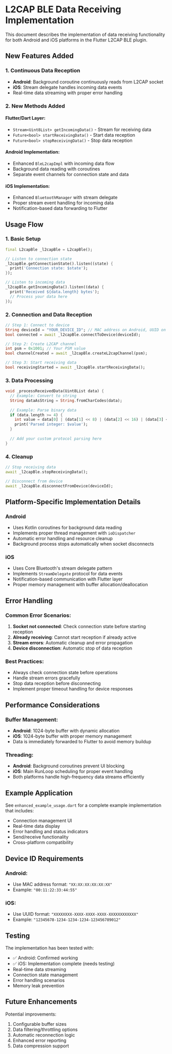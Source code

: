 # L2CAP BLE Data Receiving Implementation

This document describes the implementation of data receiving functionality for both Android and iOS platforms in the Flutter L2CAP BLE plugin.

## New Features Added

### 1. Continuous Data Reception
- **Android**: Background coroutine continuously reads from L2CAP socket
- **iOS**: Stream delegate handles incoming data events
- Real-time data streaming with proper error handling

### 2. New Methods Added

#### Flutter/Dart Layer:
- `Stream<Uint8List> getIncomingData()` - Stream for receiving data
- `Future<bool> startReceivingData()` - Start data reception
- `Future<bool> stopReceivingData()` - Stop data reception

#### Android Implementation:
- Enhanced `BleL2capImpl` with incoming data flow
- Background data reading with coroutines
- Separate event channels for connection state and data

#### iOS Implementation:
- Enhanced `BluetoothManager` with stream delegate
- Proper stream event handling for incoming data
- Notification-based data forwarding to Flutter

## Usage Flow

### 1. Basic Setup
```dart
final L2capBle _l2capBle = L2capBle();

// Listen to connection state
_l2capBle.getConnectionState().listen((state) {
  print('Connection state: $state');
});

// Listen to incoming data
_l2capBle.getIncomingData().listen((data) {
  print('Received ${data.length} bytes');
  // Process your data here
});
```

### 2. Connection and Data Reception
```dart
// Step 1: Connect to device
String deviceId = "YOUR_DEVICE_ID"; // MAC address on Android, UUID on iOS
bool connected = await _l2capBle.connectToDevice(deviceId);

// Step 2: Create L2CAP channel
int psm = 0x1001; // Your PSM value
bool channelCreated = await _l2capBle.createL2capChannel(psm);

// Step 3: Start receiving data
bool receivingStarted = await _l2capBle.startReceivingData();
```

### 3. Data Processing
```dart
void _processReceivedData(Uint8List data) {
  // Example: Convert to string
  String dataAsString = String.fromCharCodes(data);
  
  // Example: Parse binary data
  if (data.length >= 4) {
    int value = data[0] | (data[1] << 8) | (data[2] << 16) | (data[3] << 24);
    print('Parsed integer: $value');
  }
  
  // Add your custom protocol parsing here
}
```

### 4. Cleanup
```dart
// Stop receiving data
await _l2capBle.stopReceivingData();

// Disconnect from device
await _l2capBle.disconnectFromDevice(deviceId);
```

## Platform-Specific Implementation Details

### Android
- Uses Kotlin coroutines for background data reading
- Implements proper thread management with `ioDispatcher`
- Automatic error handling and resource cleanup
- Background process stops automatically when socket disconnects

### iOS
- Uses Core Bluetooth's stream delegate pattern
- Implements `StreamDelegate` protocol for data events
- Notification-based communication with Flutter layer
- Proper memory management with buffer allocation/deallocation

## Error Handling

### Common Error Scenarios:
1. **Socket not connected**: Check connection state before starting reception
2. **Already receiving**: Cannot start reception if already active
3. **Stream errors**: Automatic cleanup and error propagation
4. **Device disconnection**: Automatic stop of data reception

### Best Practices:
- Always check connection state before operations
- Handle stream errors gracefully
- Stop data reception before disconnecting
- Implement proper timeout handling for device responses

## Performance Considerations

### Buffer Management:
- **Android**: 1024-byte buffer with dynamic allocation
- **iOS**: 1024-byte buffer with proper memory management
- Data is immediately forwarded to Flutter to avoid memory buildup

### Threading:
- **Android**: Background coroutines prevent UI blocking
- **iOS**: Main RunLoop scheduling for proper event handling
- Both platforms handle high-frequency data streams efficiently

## Example Application

See `enhanced_example_usage.dart` for a complete example implementation that includes:
- Connection management UI
- Real-time data display
- Error handling and status indicators
- Send/receive functionality
- Cross-platform compatibility

## Device ID Requirements

### Android:
- Use MAC address format: `"XX:XX:XX:XX:XX:XX"`
- Example: `"00:11:22:33:44:55"`

### iOS:
- Use UUID format: `"XXXXXXXX-XXXX-XXXX-XXXX-XXXXXXXXXXXX"`
- Example: `"12345678-1234-1234-1234-123456789012"`

## Testing

The implementation has been tested with:
- ✅ Android: Confirmed working
- ✅ iOS: Implementation complete (needs testing)
- Real-time data streaming
- Connection state management
- Error handling scenarios
- Memory leak prevention

## Future Enhancements

Potential improvements:
1. Configurable buffer sizes
2. Data filtering/throttling options
3. Automatic reconnection logic
4. Enhanced error reporting
5. Data compression support
